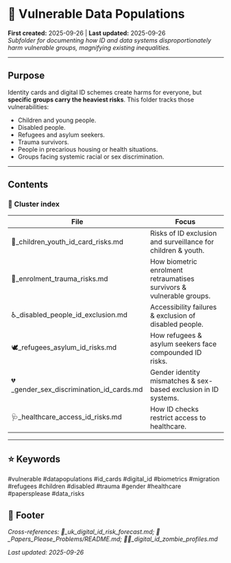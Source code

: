 # 📿 Vulnerable Data Populations  
**First created:** 2025-09-26 | **Last updated:** 2025-09-26  
*Subfolder for documenting how ID and data systems disproportionately harm vulnerable groups, magnifying existing inequalities.*  

---

## Purpose  
Identity cards and digital ID schemes create harms for everyone, but **specific groups carry the heaviest risks**. This folder tracks those vulnerabilities:  
- Children and young people.  
- Disabled people.  
- Refugees and asylum seekers.  
- Trauma survivors.  
- People in precarious housing or health situations.  
- Groups facing systemic racial or sex discrimination.  

---

## Contents  

### 🧷 Cluster index  

| File | Focus |  
|------|-------|  
| 🐣_children_youth_id_card_risks.md | Risks of ID exclusion and surveillance for children & youth. |  
| 🦔_enrolment_trauma_risks.md | How biometric enrolment retraumatises survivors & vulnerable groups. |  
| ♿_disabled_people_id_exclusion.md | Accessibility failures & exclusion of disabled people. |  
| 🕊️_refugees_asylum_id_risks.md | How refugees & asylum seekers face compounded ID risks. |  
| 💔_gender_sex_discrimination_id_cards.md | Gender identity mismatches & sex-based exclusion in ID systems. |  
| 🩺_healthcare_access_id_risks.md | How ID checks restrict access to healthcare. |  

---

## ⭐ Keywords  
#vulnerable #datapopulations #id_cards #digital_id #biometrics #migration #refugees #children #disabled #trauma #gender #healthcare #papersplease #data_risks  

## 🏮 Footer  
*Cross-references: 🔮_uk_digital_id_risk_forecast.md; 🛂_Papers_Please_Problems/README.md; 🧟‍♀️_digital_id_zombie_profiles.md*  

_Last updated: 2025-09-26_  
